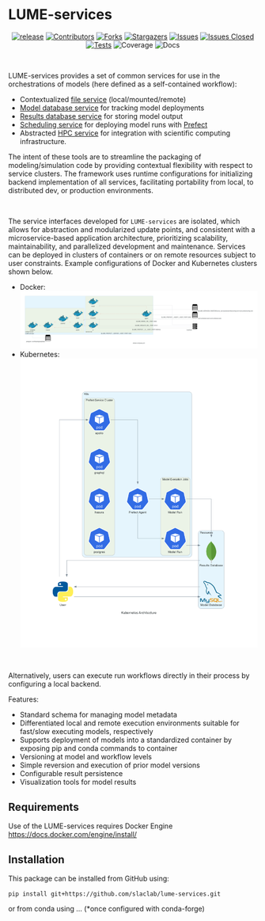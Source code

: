 # LUME-services

<div id="top"></div>

<!-- SHIELDS -->
[<div align="center"> ![release][release]][release-url]
[![Contributors][contributors-shield]][contributors-url]
[![Forks][forks-shield]][forks-url]
[![Stargazers][stars-shield]][stars-url]
[![Issues][issues-shield]][issues-url]
[![Issues Closed][issues-closed-shield]][issues-closed-url]
[![Tests][tests-workflow]][tests-workflow-url]
![Coverage][coverage]
![[Docs][docs-workflow]][docs-workflow-url]
</div>
<br />

[contributors-shield]: https://img.shields.io/github/contributors/slaclab/lume-services.svg?style=for-the-badge
[contributors-url]: https://github.com/slaclab/lume-services/graphs/contributors
[forks-shield]: https://img.shields.io/github/forks/slaclab/lume-services.svg?style=for-the-badge
[forks-url]: https://github.com/slaclab/lume-services/network/members
[stars-shield]: https://img.shields.io/github/stars/slaclab/lume-services.svg?style=for-the-badge
[stars-url]: https://github.com/slaclab/lume-services/stargazers
[issues-shield]: https://img.shields.io/github/issues/slaclab/lume-services.svg?style=for-the-badge
[issues-url]: https://github.com/slaclab/lume-services/issues
[issues-closed-shield]: https://img.shields.io/github/issues-closed/slaclab/lume-services.svg?style=for-the-badge
[issues-closed-url]: https://github.com/slaclab/lume-services/issues?q=is%3Aissue+is%3Aclosed
[license-url]: https://github.com/slaclab/lume-services/blob/main/LICENSE
[tests-workflow]: https://img.shields.io/github/workflow/status/slaclab/lume-services/Tests?style=for-the-badge&label=Tests
[tests-workflow-url]: https://github.com/slaclab/lume-services/actions/workflows/tests.yml
[docs-workflow]: https://img.shields.io/github/workflow/status/slaclab/lume-services/Docs?style=for-the-badge&label=Docs
[docs-workflow-url]: https://github.com/slaclab/lume-services/actions/workflows/build_docs.yml
[release]: https://img.shields.io/github/v/release/slaclab/lume-services?style=for-the-badge
[release-url]: https://github.com/slaclab/lume-services/releases
[coverage]: https://img.shields.io/endpoint?url=https://gist.githubusercontent.com/jacquelinegarrahan/61dce43449fc0509f34520fd7efc41b1/raw/slaclab-lume-services-coverage.json&style=for-the-badge



LUME-services provides a set of common services for use in the orchestrations of models (here defined as a self-contained workflow):

- Contextualized [file service](services/files.md) (local/mounted/remote)
- [Model database service](services/models.md) for tracking model deployments
- [Results database service](services/results.md) for storing model output
- [Scheduling service](services/scheduling.md) for deploying model runs with [Prefect](https://docs.prefect.io/)
- Abstracted [HPC service](services/hpc.md) for integration with scientific computing infrastructure.

The intent of these tools are to streamline the packaging of modeling/simulation code by providing contextual flexibility with respect to service clusters. The framework uses runtime configurations for initializing backend implementation of all services, facilitating portability from local, to distributed dev, or production environments.

<br>

The service interfaces developed for `LUME-services` are isolated, which allows for abstraction and modularized update points, and consistent with a microservice-based application architecture, prioritizing scalability, maintainability, and parallelized development and maintenance. Services can be deployed in clusters of containers or on remote resources subject to user constraints. Example configurations of Docker and Kubernetes clusters shown below.
* Docker:
![docker](./files/docker_architecture.png)
* Kubernetes:
![kubernetes](./files/kubernetes_architecture.png)

<br>

Alternatively, users can execute run workflows directly in their process by configuring a local backend.

Features:
* Standard schema for managing model metadata
* Differentiated local and remote execution environments suitable for fast/slow executing models, respectively
* Supports deployment of models into a standardized container by exposing pip and conda commands to container
* Versioning at model and workflow levels
* Simple reversion and execution of prior model versions
* Configurable result persistence
* Visualization tools for model results

## Requirements

Use of the LUME-services requires Docker Engine
https://docs.docker.com/engine/install/


## Installation


This package can be installed from GitHub using:
```
pip install git+https://github.com/slaclab/lume-services.git
```

or from conda using ... (*once configured with conda-forge)
